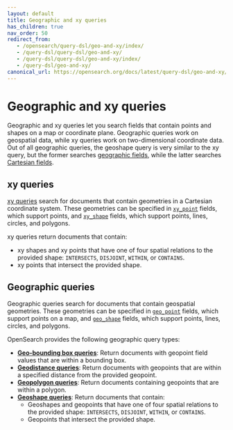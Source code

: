 ```yaml
---
layout: default
title: Geographic and xy queries
has_children: true
nav_order: 50
redirect_from:
   - /opensearch/query-dsl/geo-and-xy/index/
   - /query-dsl/query-dsl/geo-and-xy/
   - /query-dsl/query-dsl/geo-and-xy/index/
   - /query-dsl/geo-and-xy/
canonical_url: https://opensearch.org/docs/latest/query-dsl/geo-and-xy/index/
---
```


# Geographic and xy queries

Geographic and xy queries let you search fields that contain points and shapes on a map or coordinate plane. Geographic queries work on geospatial data, while xy queries work on two-dimensional coordinate data. Out of all geographic queries, the geoshape query is very similar to the xy query, but the former searches [geographic fields]({{site.url}}{{site.baseurl}}/opensearch/supported-field-types/geographic/), while the latter searches [Cartesian fields]({{site.url}}{{site.baseurl}}/opensearch/supported-field-types/xy).

## xy queries

[xy queries]({{site.url}}{{site.baseurl}}/opensearch/query-dsl/geo-and-xy/xy) search for documents that contain geometries in a Cartesian coordinate system. These geometries can be specified in [`xy_point`]({{site.url}}{{site.baseurl}}/opensearch/supported-field-types/xy-point) fields, which support points, and [`xy_shape`]({{site.url}}{{site.baseurl}}/opensearch/supported-field-types/xy-shape) fields, which support points, lines, circles, and polygons. 

xy queries return documents that contain:
- xy shapes and xy points that have one of four spatial relations to the provided shape: `INTERSECTS`, `DISJOINT`, `WITHIN`, or `CONTAINS`.
- xy points that intersect the provided shape.

## Geographic queries

Geographic queries search for documents that contain geospatial geometries. These geometries can be specified in [`geo_point`]({{site.url}}{{site.baseurl}}/opensearch/supported-field-types/geo-point/) fields, which support points on a map, and [`geo_shape`]({{site.url}}{{site.baseurl}}/opensearch/supported-field-types/geo-shape/) fields, which support points, lines, circles, and polygons. 

OpenSearch provides the following geographic query types:

- [**Geo-bounding box queries**]({{site.url}}{{site.baseurl}}/opensearch/query-dsl/geo-and-xy/geo-bounding-box/): Return documents with geopoint field values that are within a bounding box. 
- [**Geodistance queries**]({{site.url}}{{site.baseurl}}/query-dsl/geo-and-xy/geodistance/): Return documents with geopoints that are within a specified distance from the provided geopoint.
- [**Geopolygon queries**]({{site.url}}{{site.baseurl}}/query-dsl/geo-and-xy/geopolygon/): Return documents containing geopoints that are within a polygon.
- [**Geoshape queries**]({{site.url}}{{site.baseurl}}/query-dsl/geo-and-xy/geoshape/): Return documents that contain:
    - Geoshapes and geopoints that have one of four spatial relations to the provided shape: `INTERSECTS`, `DISJOINT`, `WITHIN`, or `CONTAINS`.
    - Geopoints that intersect the provided shape.
